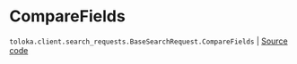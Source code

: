 # CompareFields
`toloka.client.search_requests.BaseSearchRequest.CompareFields` | [Source code](https://github.com/Toloka/toloka-kit/blob/v1.2.2/src/client/search_requests.py#L174)

